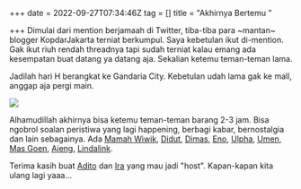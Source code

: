 +++
date = 2022-09-27T07:34:46Z
tag = []
title = "Akhirnya Bertemu "

+++
Dimulai dari mention berjamaah di Twitter, tiba-tiba para \~mantan\~ blogger KopdarJakarta terniat berkumpul. Saya kebetulan ikut di-mention. Gak ikut riuh rendah threadnya tapi sudah terniat kalau emang ada kesempatan buat datang ya datang aja. Sekalian ketemu teman-teman lama. 

Jadilah hari H berangkat ke Gandaria City. Kebetulan udah lama gak ke mall, anggap aja pergi main. 

![](/img/uploads/photo_2022-09-25_14-36-10.jpg)

Alhamudillah akhirnya bisa ketemu teman-teman barang 2-3 jam. Bisa ngobrol soalan peristiwa yang lagi happening, berbagi kabar, bernostalgia dan lain sebagainya.  Ada [Mamah Wiwik](https://www.wiwikwae.com/), [Didut](http://blog.didut.net/), [Dimas](https://dimasnovriandi.blog/), [Eno](https://www.nagacentil.com/), [Ulpha](https://emyou.wordpress.com/), [Umen](https://www.hugedomains.com/domain_profile.cfm?d=umenumen.com), [Mas Goen,](http://goenrock.com/) [Ajeng](http://dlembayung.blogspot.com/), [Lindalink](https://www.lindaleenk.com/).

Terima kasih buat [Adito](http://www.adiitoo.com/) dan [Ira](https://itikkecil.com/) yang mau jadi "host". Kapan-kapan kita ulang lagi yaaa... 